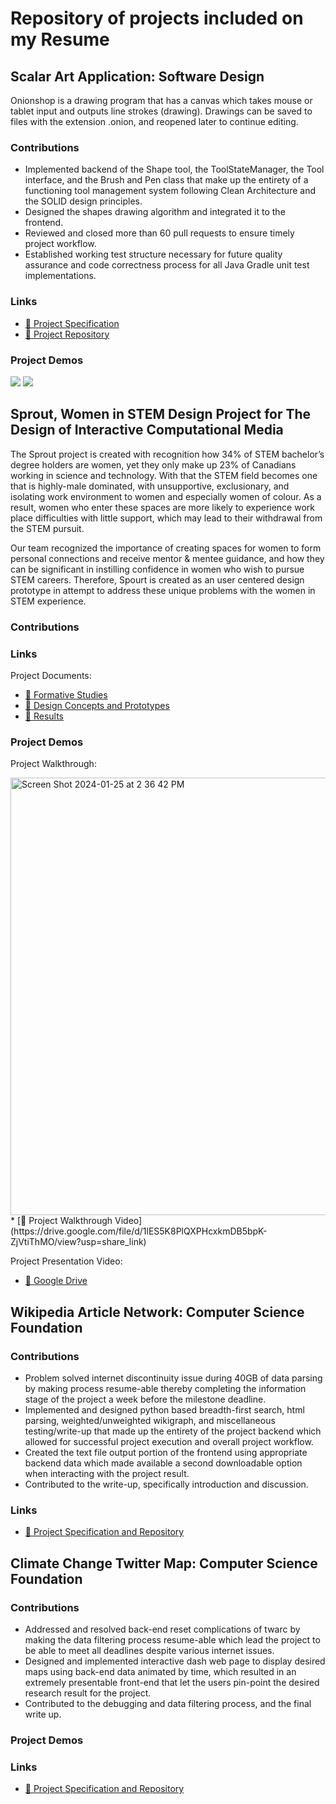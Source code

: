 # Repository of projects included on my Resume

## Scalar Art Application: Software Design
Onionshop is a drawing program that has a canvas which takes mouse or tablet input and outputs line strokes (drawing). Drawings can be saved to files with the extension .onion, and reopened later to continue editing.

### Contributions
* Implemented backend of the Shape tool, the ToolStateManager, the Tool interface, and the Brush and Pen class that make up the entirety of a functioning tool management system following Clean Architecture and the SOLID design principles.
* Designed the shapes drawing algorithm and integrated it to the frontend.
* Reviewed and closed more than 60 pull requests to ensure timely project workflow.
* Established working test structure necessary for future quality assurance and code correctness process for all Java Gradle unit test implementations.

### Links
* [🔗 Project Specification](https://github.com/CSC207-UofT/course-project-onion#the-onionshop)
* [🔗 Project Repository](https://github.com/CSC207-UofT/course-project-onion#the-onionshop)

### Project Demos
![](https://github.com/gnahzanit/resume_project_demos/assets/69278622/9e445c78-786b-48ed-8c77-7c35d9833eff)
![](https://github.com/gnahzanit/resume_project_demos/assets/69278622/5675bcde-317c-4223-adff-72c008115d54)

## Sprout, Women in STEM Design Project for The Design of Interactive Computational Media
The Sprout project is created with recognition how 34% of STEM bachelor’s degree holders are women, yet they only make up 23% of Canadians working in science and technology. With that the STEM field becomes one that is highly-male dominated, with unsupportive, exclusionary, and isolating work environment to women and especially women of colour. As a result, women who enter these spaces are more likely to experience work place difficulties with little support, which may lead to their withdrawal from the STEM pursuit.

Our team recognized the importance of creating spaces for women to form personal connections and receive mentor & mentee guidance, and how they can be significant in instilling confidence in women who wish to pursue STEM careers. Therefore, Spourt is created as an user centered design prototype in attempt to address these unique problems with the women in STEM experience.

### Contributions


### Links
Project Documents:
* [🔗 Formative Studies](https://github.com/gnahzanit/resume_project_demos/blob/main/assets/A1_.Formative.Studies.pdf)
* [🔗 Design Concepts and Prototypes](https://github.com/gnahzanit/resume_project_demos/blob/main/assets/A2_.Design.Concepts.and.Prototypes.pdf)
* [🔗 Results](https://github.com/gnahzanit/resume_project_demos/blob/main/assets/A3.pdf)

### Project Demos
Project Walkthrough:

<img width="700" alt="Screen Shot 2024-01-25 at 2 36 42 PM" src="https://github.com/gnahzanit/resume_project_demos/assets/69278622/024f7a5a-e6fc-4904-bc23-12db244a049f">
* [🔗 Project Walkthrough Video](https://drive.google.com/file/d/1lES5K8PlQXPHcxkmDB5bpK-ZjVtiThMO/view?usp=share_link)

Project Presentation Video:
* [🔗 Google Drive](https://drive.google.com/file/d/13YlUO5ZmDePH3C12zm-smvmGgtnQ4yYD/view?usp=sharing)

## Wikipedia Article Network: Computer Science Foundation 

### Contributions
* Problem solved internet discontinuity issue during 40GB of data parsing by making process resume-able thereby completing the information stage of the project a week before the milestone deadline.
* Implemented and designed python based breadth-first search, html parsing, weighted/unweighted wikigraph, and miscellaneous testing/write-up that made up the entirety of the project backend which allowed for successful project execution and overall project workflow.
* Created the text file output portion of the frontend using appropriate backend data which made available a second downloadable option when interacting with the project result.
* Contributed to the write-up, specifically introduction and discussion.

### Links
* [🔗 Project Specification and Repository](https://github.com/faizahsayyid/wikipedia-article-network#wikipedia-article-network)

## Climate Change Twitter Map: Computer Science Foundation

### Contributions
* Addressed and resolved back-end reset complications of twarc by making the data filtering process resume-able which lead the project to be able to meet all deadlines despite various internet issues.
* Designed and implemented interactive dash web page to display desired maps using back-end data animated by time, which resulted in an extremely presentable front-end that let the users pin-point the desired research result for the project.
* Contributed to the debugging and data filtering process, and the final write up.

### Project Demos


### Links
* [🔗 Project Specification and Repository](https://github.com/faizahsayyid/CSC110_Project/blob/master/project_proposal/project_proposal.pdf)
